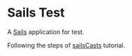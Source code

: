 # Sails Test

A [Sails](http://sailsjs.org) application for test.

Following the steps of [sailsCasts](http://irlnathan.github.io/sailscasts/blog/archives/) tutorial.
